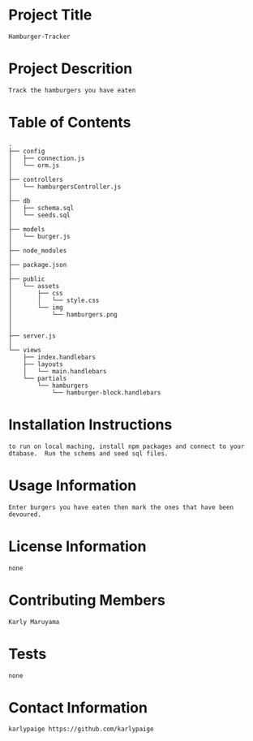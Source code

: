 # Project Title      
    Hamburger-Tracker

# Project Descrition      
    Track the hamburgers you have eaten

# Table of Contents      
```
.
├── config
│   ├── connection.js
│   └── orm.js
│ 
├── controllers
│   └── hamburgersController.js
│
├── db
│   ├── schema.sql
│   └── seeds.sql
│
├── models
│   └── burger.js
│ 
├── node_modules
│ 
├── package.json
│
├── public
│   └── assets
│       ├── css
│       │   └── style.css
│       └── img
│           └── hamburgers.png
│   
│
├── server.js
│
└── views
    ├── index.handlebars
    ├── layouts
    │   └── main.handlebars
    └── partials
        └── hamburgers
            └── hamburger-block.handlebars
```

# Installation Instructions      
    to run on local maching, install npm packages and connect to your dtabase.  Run the schems and seed sql files.

# Usage Information      
    Enter burgers you have eaten then mark the ones that have been devoured.

# License Information      
    none

# Contributing Members      
    Karly Maruyama

# Tests      
    none

# Contact Information      
    karlypaige https://github.com/karlypaige